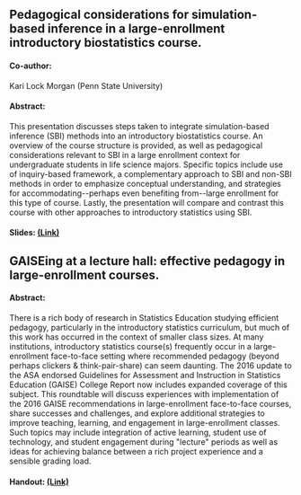 ## Pedagogical considerations for simulation-based inference in a large-enrollment introductory biostatistics course.

#### Co-author: 
Kari Lock Morgan (Penn State University)

#### Abstract:

This presentation discusses steps taken to integrate simulation-based inference (SBI) methods into an introductory biostatistics course. An overview of the course structure is provided, as well as pedagogical considerations relevant to SBI in a large enrollment context for undergraduate students in life science majors. Specific topics include use of inquiry-based framework, a complementary approach to SBI and non-SBI methods in order to emphasize conceptual understanding, and strategies for accommodating--perhaps even benefiting from--large enrollment for this type of course.  Lastly, the presentation will compare and contrast this course with other approaches to introductory statistics using SBI.

#### Slides: [(Link)](SbiPanelBeckman.pdf)


## GAISEing at a lecture hall: effective pedagogy in large-enrollment courses.

#### Abstract: 

There is a rich body of research in Statistics Education studying efficient pedagogy, particularly in the introductory statistics curriculum, but much of this work has occurred in the context of smaller class sizes.  At many institutions, introductory statistics course(s) frequently occur in a large-enrollment face-to-face setting where recommended pedagogy (beyond perhaps clickers & think-pair-share) can seem daunting.  The 2016 update to the ASA endorsed Guidelines for Assessment and Instruction in Statistics Education (GAISE) College Report now includes expanded coverage of this subject.  This roundtable will discuss experiences with implementation of the 2016 GAISE recommendations in large-enrollment face-to-face courses, share successes and challenges, and explore additional strategies to improve teaching, learning, and engagement in large-enrollment classes.  Such topics may include integration of active learning, student use of technology, and student engagement during "lecture" periods as well as ideas for achieving balance between a rich project experience and a sensible grading load.

#### Handout: [(Link)](GaiseLargeEnrollmentRoundable.pdf)
